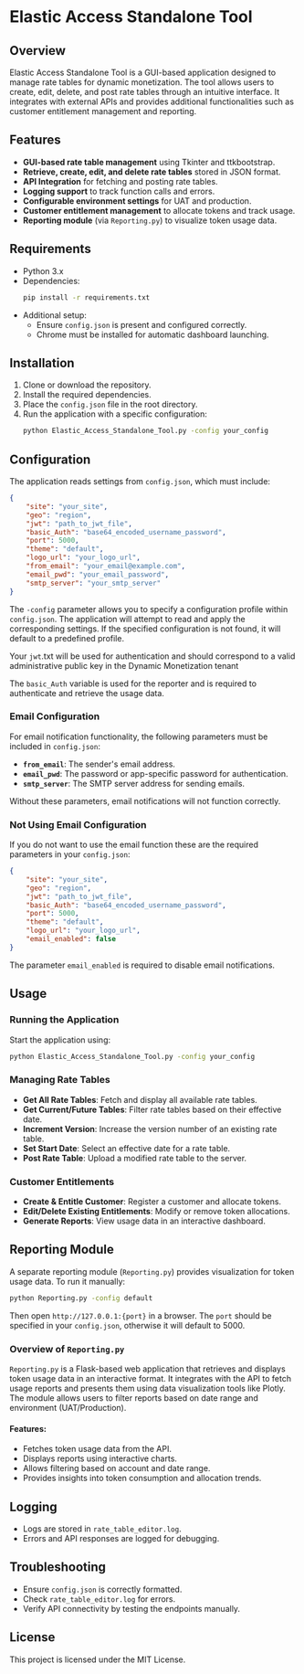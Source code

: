 # Elastic Access Standalone Tool

## Overview

Elastic Access Standalone Tool is a GUI-based application designed to manage rate tables for dynamic monetization. The tool allows users to create, edit, delete, and post rate tables through an intuitive interface. It integrates with external APIs and provides additional functionalities such as customer entitlement management and reporting.

## Features

- **GUI-based rate table management** using Tkinter and ttkbootstrap.
- **Retrieve, create, edit, and delete rate tables** stored in JSON format.
- **API Integration** for fetching and posting rate tables.
- **Logging support** to track function calls and errors.
- **Configurable environment settings** for UAT and production.
- **Customer entitlement management** to allocate tokens and track usage.
- **Reporting module** (via `Reporting.py`) to visualize token usage data.

## Requirements

- Python 3.x
- Dependencies:
  ```sh
  pip install -r requirements.txt
  ```
- Additional setup:
  - Ensure `config.json` is present and configured correctly.
  - Chrome must be installed for automatic dashboard launching.

## Installation

1. Clone or download the repository.
2. Install the required dependencies.
3. Place the `config.json` file in the root directory.
4. Run the application with a specific configuration:
   ```sh
   python Elastic_Access_Standalone_Tool.py -config your_config
   ```

## Configuration

The application reads settings from `config.json`, which must include:

```json
{
    "site": "your_site",
    "geo": "region",
    "jwt": "path_to_jwt_file",
    "basic_Auth": "base64_encoded_username_password",
    "port": 5000,
    "theme": "default",
    "logo_url": "your_logo_url",
    "from_email": "your_email@example.com",
    "email_pwd": "your_email_password",
    "smtp_server": "your_smtp_server"
}
```

The `-config` parameter allows you to specify a configuration profile within `config.json`. The application will attempt to read and apply the corresponding settings. If the specified configuration is not found, it will default to a predefined profile.

Your `jwt`.txt will be used for authentication and should correspond to a valid administrative public key in the Dynamic Monetization tenant

The `basic_Auth` variable is used for the reporter and is required to authenticate and retrieve the usage data.

### Email Configuration

For email notification functionality, the following parameters must be included in `config.json`:
- **`from_email`**: The sender's email address.
- **`email_pwd`**: The password or app-specific password for authentication.
- **`smtp_server`**: The SMTP server address for sending emails.

Without these parameters, email notifications will not function correctly.

### Not Using Email Configuration

If you do not want to use the email function these are the required parameters in your `config.json`:
```json
{
    "site": "your_site",
    "geo": "region",
    "jwt": "path_to_jwt_file",
    "basic_Auth": "base64_encoded_username_password",
    "port": 5000,
    "theme": "default",
    "logo_url": "your_logo_url",
    "email_enabled": false
}
```

The parameter `email_enabled` is required to disable email notifications.

## Usage

### Running the Application

Start the application using:

```sh
python Elastic_Access_Standalone_Tool.py -config your_config
```

### Managing Rate Tables

- **Get All Rate Tables**: Fetch and display all available rate tables.
- **Get Current/Future Tables**: Filter rate tables based on their effective date.
- **Increment Version**: Increase the version number of an existing rate table.
- **Set Start Date**: Select an effective date for a rate table.
- **Post Rate Table**: Upload a modified rate table to the server.

### Customer Entitlements

- **Create & Entitle Customer**: Register a customer and allocate tokens.
- **Edit/Delete Existing Entitlements**: Modify or remove token allocations.
- **Generate Reports**: View usage data in an interactive dashboard.

## Reporting Module

A separate reporting module (`Reporting.py`) provides visualization for token usage data. To run it manually:

```sh
python Reporting.py -config default
```

Then open `http://127.0.0.1:{port}` in a browser. The `port` should be specified in your `config.json`, otherwise it will default to 5000.

### Overview of `Reporting.py`

`Reporting.py` is a Flask-based web application that retrieves and displays token usage data in an interactive format. It integrates with the API to fetch usage reports and presents them using data visualization tools like Plotly. The module allows users to filter reports based on date range and environment (UAT/Production).

#### Features:
- Fetches token usage data from the API.
- Displays reports using interactive charts.
- Allows filtering based on account and date range.
- Provides insights into token consumption and allocation trends.

## Logging

- Logs are stored in `rate_table_editor.log`.
- Errors and API responses are logged for debugging.

## Troubleshooting

- Ensure `config.json` is correctly formatted.
- Check `rate_table_editor.log` for errors.
- Verify API connectivity by testing the endpoints manually.

## License

This project is licensed under the MIT License.

